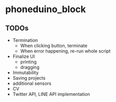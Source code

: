 # phoneduino_block

## TODOs

- Termination
  - When clicking button, terminate
  - When error happening, re-run whole script
- Finalize UI
  - printing
  - dragging
- Immutability
- Saving projects
- additional sensors
- CV
- Twitter API, LINE API implementation
